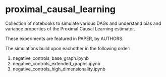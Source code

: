 # proximal_causal_learning
Collection of notebooks to simulate various DAGs and understand bias and variance properties of the Proximal Causal Learning estimator.

These experiments are featured in PAPER, by AUTHORS.
  
The simulations build upon eachother in the following order:
1. negative_controls_base_graph.ipynb
2. negative_controls_extended_graphs.ipynb
3. negative_controls_high_dimensionality.ipynb
